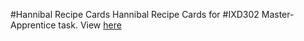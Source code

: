 #Hannibal Recipe Cards
Hannibal Recipe Cards for #IXD302 Master-Apprentice task. View [here](jordanearle.com/hannibalrecipes)
